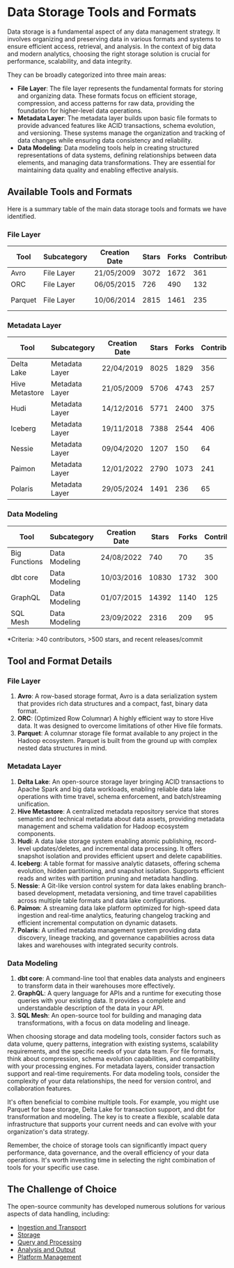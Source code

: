 # Data Storage Tools and Formats

Data storage is a fundamental aspect of any data management strategy. It involves organizing and preserving data in various formats and systems to ensure efficient access, retrieval, and analysis. In the context of big data and modern analytics, choosing the right storage solution is crucial for performance, scalability, and data integrity.

They can be broadly categorized into three main areas:
- **File Layer**: The file layer represents the fundamental formats for storing and organizing data. These formats focus on efficient storage, compression, and access patterns for raw data, providing the foundation for higher-level data operations.
- **Metadata Layer**: The metadata layer builds upon basic file formats to provide advanced features like ACID transactions, schema evolution, and versioning. These systems manage the organization and tracking of data changes while ensuring data consistency and reliability.
- **Data Modeling**: Data modeling tools help in creating structured representations of data systems, defining relationships between data elements, and managing data transformations. They are essential for maintaining data quality and enabling effective analysis.

## Available Tools and Formats

Here is a summary table of the main data storage tools and formats we have identified.

### File Layer

| Tool | Subcategory | Creation Date | Stars | Forks | Contributors | Last Release | Latest Commit | Meets Criteria* | Link |
|---|---|---|---|---|---|---|---|---|---|
| Avro | File Layer | 21/05/2009 | 3072 | 1672 | 361 | 05/08/2024 | 18/05/2025 | Yes | https://github.com/apache/avro |
| ORC | File Layer | 06/05/2015 | 726 | 490 | 132 | 07/05/2025 | 13/05/2025 | Yes | https://github.com/apache/orc |
| Parquet | File Layer | 10/06/2014 | 2815 | 1461 | 235 | 29/04/2025 | 18/05/2025 | Yes | https://github.com/apache/parquet-mr |

### Metadata Layer

| Tool | Subcategory | Creation Date | Stars | Forks | Contributors | Last Release | Latest Commit | Meets Criteria* | Link |
|---|---|---|---|---|---|---|---|---|---|
| Delta Lake | Metadata Layer | 22/04/2019 | 8025 | 1829 | 356 | 05/05/2025 | 16/05/2025 | Yes | https://github.com/delta-io/delta |
| Hive Metastore | Metadata Layer | 21/05/2009 | 5706 | 4743 | 257 | N/A | 16/05/2025 | Yes | https://github.com/apache/hive |
| Hudi | Metadata Layer | 14/12/2016 | 5771 | 2400 | 375 | 02/05/2025 | 16/05/2025 | Yes | https://github.com/apache/hudi |
| Iceberg | Metadata Layer | 19/11/2018 | 7388 | 2544 | 406 | 28/04/2025 | 18/05/2025 | Yes | https://github.com/apache/iceberg |
| Nessie | Metadata Layer | 09/04/2020 | 1207 | 150 | 64 | 07/05/2025 | 17/05/2025 | Yes | https://github.com/projectnessie/nessie |
| Paimon | Metadata Layer | 12/01/2022 | 2790 | 1073 | 241 | N/A | 16/05/2025 | Yes | https://github.com/apache/paimon |
| Polaris | Metadata Layer | 29/05/2024 | 1491 | 236 | 65 | 25/02/2025 | 18/05/2025 | Yes | https://github.com/apache/polaris |

### Data Modeling

| Tool | Subcategory | Creation Date | Stars | Forks | Contributors | Last Release | Latest Commit | Meets Criteria* | Link |
|---|---|---|---|---|---|---|---|---|---|
| Big Functions | Data Modeling | 24/08/2022 | 740 | 70 | 35 | 15/05/2025 | 15/05/2025 | No | https://github.com/unytics/bigfunctions |
| dbt core | Data Modeling | 10/03/2016 | 10830 | 1732 | 300 | 14/05/2025 | 16/05/2025 | Yes | https://github.com/dbt-labs/dbt-core |
| GraphQL | Data Modeling | 01/07/2015 | 14392 | 1140 | 125 | 27/10/2021 | 01/05/2025 | Yes | https://github.com/graphql/graphql-spec |
| SQL Mesh | Data Modeling | 23/09/2022 | 2316 | 209 | 95 | 16/05/2025 | 16/05/2025 | Yes | https://github.com/TobikoData/sqlmesh |

*Criteria: >40 contributors, >500 stars, and recent releases/commit

## Tool and Format Details

### File Layer

1. **Avro**: A row-based storage format, Avro is a data serialization system that provides rich data structures and a compact, fast, binary data format.
2. **ORC**: (Optimized Row Columnar) A highly efficient way to store Hive data. It was designed to overcome limitations of other Hive file formats.
3. **Parquet**: A columnar storage file format available to any project in the Hadoop ecosystem. Parquet is built from the ground up with complex nested data structures in mind.

### Metadata Layer

1. **Delta Lake**: An open-source storage layer bringing ACID transactions to Apache Spark and big data workloads, enabling reliable data lake operations with time travel, schema enforcement, and batch/streaming unification.
2. **Hive Metastore**: A centralized metadata repository service that stores semantic and technical metadata about data assets, providing metadata management and schema validation for Hadoop ecosystem components.
3. **Hudi**: A data lake storage system enabling atomic publishing, record-level updates/deletes, and incremental data processing. It offers snapshot isolation and provides efficient upsert and delete capabilities.
4. **Iceberg**: A table format for massive analytic datasets, offering schema evolution, hidden partitioning, and snapshot isolation. Supports efficient reads and writes with partition pruning and metadata handling.
5. **Nessie**: A Git-like version control system for data lakes enabling branch-based development, metadata versioning, and time travel capabilities across multiple table formats and data lake configurations.
6. **Paimon**: A streaming data lake platform optimized for high-speed data ingestion and real-time analytics, featuring changelog tracking and efficient incremental computation on dynamic datasets.
7. **Polaris**: A unified metadata management system providing data discovery, lineage tracking, and governance capabilities across data lakes and warehouses with integrated security controls.

### Data Modeling

1. **dbt core**: A command-line tool that enables data analysts and engineers to transform data in their warehouses more effectively.
2. **GraphQL**: A query language for APIs and a runtime for executing those queries with your existing data. It provides a complete and understandable description of the data in your API.
3. **SQL Mesh**: An open-source tool for building and managing data transformations, with a focus on data modeling and lineage.

When choosing storage and data modeling tools, consider factors such as data volume, query patterns, integration with existing systems, scalability requirements, and the specific needs of your data team. For file formats, think about compression, schema evolution capabilities, and compatibility with your processing engines. For metadata layers, consider transaction support and real-time requirements. For data modeling tools, consider the complexity of your data relationships, the need for version control, and collaboration features.

It's often beneficial to combine multiple tools. For example, you might use Parquet for base storage, Delta Lake for transaction support, and dbt for transformation and modeling. The key is to create a flexible, scalable data infrastructure that supports your current needs and can evolve with your organization's data strategy.

Remember, the choice of storage tools can significantly impact query performance, data governance, and the overall efficiency of your data operations. It's worth investing time in selecting the right combination of tools for your specific use case.

## The Challenge of Choice
The open-source community has developed numerous solutions for various aspects of data handling, including:
- [Ingestion and Transport](01.ingestion_and_transport.md)
- [Storage](02.storage.md)
- [Query and Processing](03.query_and_processing.md)
- [Analysis and Output](04.analysis_and_output.md)
- [Platform Management](05.platform_management.md)